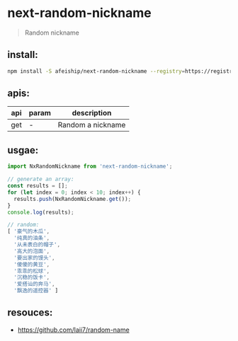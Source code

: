 # next-random-nickname
> Random nickname

## install:
```bash
npm install -S afeiship/next-random-nickname --registry=https://registry.npm.taobao.org
```

## apis:
| api | param | description       |
|-----|-------|-------------------|
| get | -     | Random a nickname |

## usgae:
```js
import NxRandomNickname from 'next-random-nickname';

// generate an array:
const results = [];
for (let index = 0; index < 10; index++) {
  results.push(NxRandomNickname.get());
}
console.log(results);

// random:
[ '豪气的木瓜',
  '纯真的油条',
  '从未表白的帽子',
  '高大的泡面',
  '要出家的馒头',
  '傻傻的黄豆',
  '乖乖的松球',
  '沉稳的饭卡',
  '爱搭讪的奔马',
  '飘逸的遥控器' ]
```

## resouces:
- https://github.com/laii7/random-name
